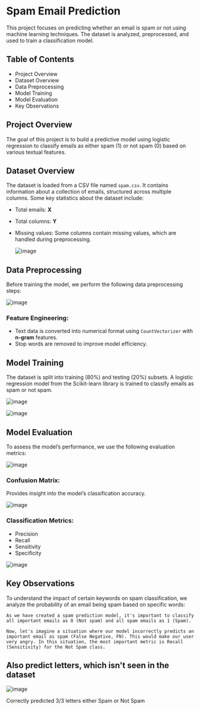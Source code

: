 # Spam Email Prediction
This project focuses on predicting whether an email is spam or not using machine learning techniques. The dataset is analyzed, preprocessed, and used to train a classification model.

## Table of Contents
- Project Overview  
- Dataset Overview  
- Data Preprocessing  
- Model Training  
- Model Evaluation  
- Key Observations  

## Project Overview
The goal of this project is to build a predictive model using logistic regression to classify emails as either spam (1) or not spam (0) based on various textual features.

## Dataset Overview
The dataset is loaded from a CSV file named `spam.csv`. It contains information about a collection of emails, structured across multiple columns. Some key statistics about the dataset include:

- Total emails: **X**  
- Total columns: **Y**  
- Missing values: Some columns contain missing values, which are handled during preprocessing.

  ![image](https://github.com/user-attachments/assets/ed696e25-5bc3-4e71-a12e-ff2301a57ecc)


## Data Preprocessing
Before training the model, we perform the following data preprocessing steps:

![image](https://github.com/user-attachments/assets/35e5ca82-5dd5-4e7b-9619-123db78835df)


### Feature Engineering:
- Text data is converted into numerical format using `CountVectorizer` with **n-gram** features.
- Stop words are removed to improve model efficiency.

## Model Training
The dataset is split into training (80%) and testing (20%) subsets. A logistic regression model from the Scikit-learn library is trained to classify emails as spam or not spam.

![image](https://github.com/user-attachments/assets/a1617ad5-fcfd-4bfe-9958-5a8654665f4c)


![image](https://github.com/user-attachments/assets/325bcc92-b171-422a-a40f-b13e59a87b63)


## Model Evaluation
To assess the model’s performance, we use the following evaluation metrics:

![image](https://github.com/user-attachments/assets/9011f680-bfa7-4665-a31a-1a391f22bcf5)


### Confusion Matrix:
Provides insight into the model’s classification accuracy.

![image](https://github.com/user-attachments/assets/e97cf9e5-bf16-4fa4-a319-2ca17687efe0)


### Classification Metrics:
- Precision
- Recall
- Sensitivity
- Specificity

![image](https://github.com/user-attachments/assets/eb5d9b72-b021-46cc-9908-41fff27bfb33)


## Key Observations
To understand the impact of certain keywords on spam classification, we analyze the probability of an email being spam based on specific words:

```
As we have created a spam prediction model, it's important to classify all important emails as 0 (Not spam) and all spam emails as 1 (Spam).

Now, let's imagine a situation where our model incorrectly predicts an important email as spam (False Negative, FN). This would make our user very angry. In this situation, the most important metric is Recall     (Sensitivity) for the Not Spam class.
```


## Also predict letters, which isn't seen in the dataset

![image](https://github.com/user-attachments/assets/a15896ff-d1aa-43f1-9c14-4b98fff7206b)


Correctly predicted 3/3 letters either Spam or Not Spam
